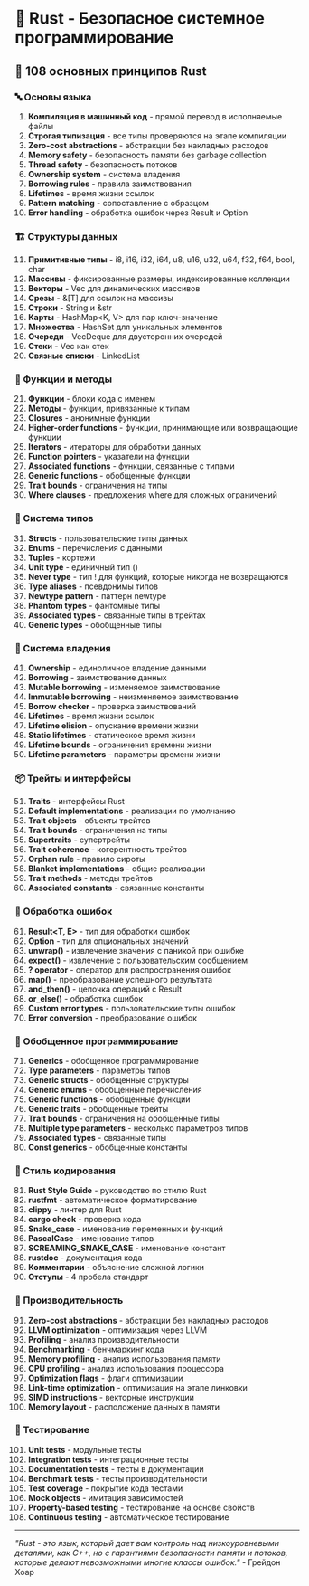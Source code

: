 # 🦀 Rust - Безопасное системное программирование

## 🌟 108 основных принципов Rust

### 🔤 Основы языка

1. **Компиляция в машинный код** - прямой перевод в исполняемые файлы
2. **Строгая типизация** - все типы проверяются на этапе компиляции
3. **Zero-cost abstractions** - абстракции без накладных расходов
4. **Memory safety** - безопасность памяти без garbage collection
5. **Thread safety** - безопасность потоков
6. **Ownership system** - система владения
7. **Borrowing rules** - правила заимствования
8. **Lifetimes** - время жизни ссылок
9. **Pattern matching** - сопоставление с образцом
10. **Error handling** - обработка ошибок через Result и Option

### 🏗️ Структуры данных

11. **Примитивные типы** - i8, i16, i32, i64, u8, u16, u32, u64, f32, f64, bool, char
12. **Массивы** - фиксированные размеры, индексированные коллекции
13. **Векторы** - Vec<T> для динамических массивов
14. **Срезы** - &[T] для ссылок на массивы
15. **Строки** - String и &str
16. **Карты** - HashMap<K, V> для пар ключ-значение
17. **Множества** - HashSet<T> для уникальных элементов
18. **Очереди** - VecDeque<T> для двусторонних очередей
19. **Стеки** - Vec<T> как стек
20. **Связные списки** - LinkedList<T>

### 🔄 Функции и методы

21. **Функции** - блоки кода с именем
22. **Методы** - функции, привязанные к типам
23. **Closures** - анонимные функции
24. **Higher-order functions** - функции, принимающие или возвращающие функции
25. **Iterators** - итераторы для обработки данных
26. **Function pointers** - указатели на функции
27. **Associated functions** - функции, связанные с типами
28. **Generic functions** - обобщенные функции
29. **Trait bounds** - ограничения на типы
30. **Where clauses** - предложения where для сложных ограничений

### 🎯 Система типов

31. **Structs** - пользовательские типы данных
32. **Enums** - перечисления с данными
33. **Tuples** - кортежи
34. **Unit type** - единичный тип ()
35. **Never type** - тип ! для функций, которые никогда не возвращаются
36. **Type aliases** - псевдонимы типов
37. **Newtype pattern** - паттерн newtype
38. **Phantom types** - фантомные типы
39. **Associated types** - связанные типы в трейтах
40. **Generic types** - обобщенные типы

### 🧪 Система владения

41. **Ownership** - единоличное владение данными
42. **Borrowing** - заимствование данных
43. **Mutable borrowing** - изменяемое заимствование
44. **Immutable borrowing** - неизменяемое заимствование
45. **Borrow checker** - проверка заимствований
46. **Lifetimes** - время жизни ссылок
47. **Lifetime elision** - опускание времени жизни
48. **Static lifetimes** - статическое время жизни
49. **Lifetime bounds** - ограничения времени жизни
50. **Lifetime parameters** - параметры времени жизни

### 📦 Трейты и интерфейсы

51. **Traits** - интерфейсы Rust
52. **Default implementations** - реализации по умолчанию
53. **Trait objects** - объекты трейтов
54. **Trait bounds** - ограничения на типы
55. **Supertraits** - супертрейты
56. **Trait coherence** - когерентность трейтов
57. **Orphan rule** - правило сироты
58. **Blanket implementations** - общие реализации
59. **Trait methods** - методы трейтов
60. **Associated constants** - связанные константы

### 🔧 Обработка ошибок

61. **Result<T, E>** - тип для обработки ошибок
62. **Option<T>** - тип для опциональных значений
63. **unwrap()** - извлечение значения с паникой при ошибке
64. **expect()** - извлечение с пользовательским сообщением
65. **? operator** - оператор для распространения ошибок
66. **map()** - преобразование успешного результата
67. **and_then()** - цепочка операций с Result
68. **or_else()** - обработка ошибок
69. **Custom error types** - пользовательские типы ошибок
70. **Error conversion** - преобразование ошибок

### 🧮 Обобщенное программирование

71. **Generics** - обобщенное программирование
72. **Type parameters** - параметры типов
73. **Generic structs** - обобщенные структуры
74. **Generic enums** - обобщенные перечисления
75. **Generic functions** - обобщенные функции
76. **Generic traits** - обобщенные трейты
77. **Trait bounds** - ограничения на обобщенные типы
78. **Multiple type parameters** - несколько параметров типов
79. **Associated types** - связанные типы
80. **Const generics** - обобщенные константы

### 🎨 Стиль кодирования

81. **Rust Style Guide** - руководство по стилю Rust
82. **rustfmt** - автоматическое форматирование
83. **clippy** - линтер для Rust
84. **cargo check** - проверка кода
85. **Snake_case** - именование переменных и функций
86. **PascalCase** - именование типов
87. **SCREAMING_SNAKE_CASE** - именование констант
88. **rustdoc** - документация кода
89. **Комментарии** - объяснение сложной логики
90. **Отступы** - 4 пробела стандарт

### 🚀 Производительность

91. **Zero-cost abstractions** - абстракции без накладных расходов
92. **LLVM optimization** - оптимизация через LLVM
93. **Profiling** - анализ производительности
94. **Benchmarking** - бенчмаркинг кода
95. **Memory profiling** - анализ использования памяти
96. **CPU profiling** - анализ использования процессора
97. **Optimization flags** - флаги оптимизации
98. **Link-time optimization** - оптимизация на этапе линковки
99. **SIMD instructions** - векторные инструкции
100. **Memory layout** - расположение данных в памяти

### 🧪 Тестирование

101. **Unit tests** - модульные тесты
102. **Integration tests** - интеграционные тесты
103. **Documentation tests** - тесты в документации
104. **Benchmark tests** - тесты производительности
105. **Test coverage** - покрытие кода тестами
106. **Mock objects** - имитация зависимостей
107. **Property-based testing** - тестирование на основе свойств
108. **Continuous testing** - автоматическое тестирование

---

*"Rust - это язык, который дает вам контроль над низкоуровневыми деталями, как C++, но с гарантиями безопасности памяти и потоков, которые делают невозможными многие классы ошибок."* - Грейдон Хоар
